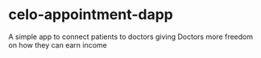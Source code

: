 # celo-appointment-dapp
A simple app to connect patients to doctors giving Doctors more freedom on how they can earn income 

